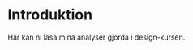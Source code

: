 Introduktion
===============================

Här kan ni läsa mina analyser gjorda i design-kursen.
